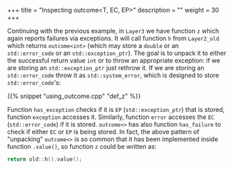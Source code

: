 +++
title = "Inspecting outcome<T, EC, EP>"
description = ""
weight = 30
+++

Continuing with the previous example, in `Layer3` we have function `z` which again reports failures via exceptions.
It will call function `h` from `Layer2_old` which returns `outcome<int>` (which may store a `double` or an `std::error_code` or an `std::exception_ptr`).
The goal is to unpack it to either the successful return value `int` or to throw an appropriate exception: if we are storing an `std::exception_ptr` just rethrow it.
If we are storing an `std::error_code` throw it as `std::system_error`, which is designed to store `std::error_code`'s:

{{% snippet "using_outcome.cpp" "def_z" %}}

Function `has_exception` checks if it is `EP` (`std::exception_ptr`) that is stored, function `exception` accesses it. Similarly, function `error` accesses the `EC` (`std::error_code`) if it is stored.
`outcome<>` has also function `has_failure` to check if either `EC` or `EP` is being stored. In fact, the above pattern of "unpacking" `outcome<>`
is so common that it has been implemented inside function `.value()`, so function `z` could be written as:

```c++
return old::h().value();
```   